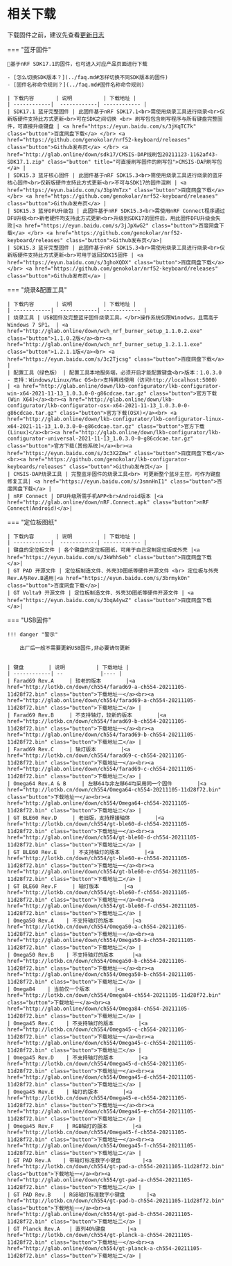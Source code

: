 相关下载
==========

下载固件之前，建议先查看[更新日志](../changelog.md)

=== "蓝牙固件"

    📢基于nRF SDK17.1的固件，也可进入对应产品页面进行下载

    - [怎么切换SDK版本？](../faq.md#怎样切换不同SDK版本的固件)
    - [固件名称命令规则？](../faq.md#固件名称命令规则)

    | 下载内容       | 说明          | 下载地址 |
    | ------------|  ------------| ------------ |
    | SDK17.1 蓝牙完整固件 | 此固件基于nRF SDK17.1<br>需使用烧录工具进行烧录<br>仅新版硬件支持此方式更新<br>可在SDK之间切换 <br> 刷写包包含刷写程序与所有键盘完整固件，可直接升级键盘 | <a href="https://eyun.baidu.com/s/3jKqTC7k" class="button">百度网盘下载</a> </br> <a href="https://github.com/genokolar/nrf52-keyboard/releases" class="button">Github发布页</a> </br> <a href="http://glab.online/down/sdk17/CMSIS-DAP线刷包20211123-1162af43-SDK17.1.zip" class="button" title="可直接刷写固件的刷写包">CMSIS-DAP刷写包</a> |
    | SDK15.3 蓝牙核心固件 | 此固件基于nRF SDK15.3<br>需使用烧录工具进行烧录的蓝牙核心固件<br>仅新版硬件支持此方式更新<br>不可与SDK17的固件混刷 | <a href="https://eyun.baidu.com/s/3bpVmTzx" class="button">百度网盘下载</a> </br> <a href="https://github.com/genokolar/nrf52-keyboard/releases" class="button">Github发布页</a> |
    | SDK15.3 蓝牙DFU升级包 | 此固件基于nRF SDK15.3<br>需使用nRF Connect程序通过DFU升级<br>新老硬件均支持此方式更新<br>升级到SDK17的固件后，用此固件DFU升级会失败|<a href="https://eyun.baidu.com/s/3jJpXwG2" class="button">百度网盘下载</a> </br> <a href="https://github.com/genokolar/nrf52-keyboard/releases" class="button">Github发布页</a>|
    | SDK15.3 蓝牙完整固件 | 此固件基于nRF SDK15.3<br>需使用烧录工具进行烧录<br>仅新版硬件支持此方式更新<br>可用于返回SDK15固件 | <a href="https://eyun.baidu.com/s/3ghoXQDX" class="button">百度网盘下载</a> </br> <a href="https://github.com/genokolar/nrf52-keyboard/releases" class="button">Github发布页</a> |

=== "烧录&配置工具"

    | 下载内容       | 说明          | 下载地址 |
    | ------------|  ------------| ------------ |
    | 烧录工具 | USB固件及完整蓝牙固件烧录工具。</br>操作系统仅限Winodws，且需高于Windows 7 SP1。 | <a href="http://glab.online/down/wch_nrf_burner_setup_1.1.0.2.exe" class="button">1.1.0.2版</a><br><a href="http://glab.online/down/wch_nrf_burner_setup_1.2.1.1.exe" class="button">1.2.1.1版</a><br> <a href="https://eyun.baidu.com/s/3c2Tjcsg" class="button">百度网盘下载</a> |
    | 配置工具（绿色版） | 配置工具本地服务端，必须开启才能配置键盘<br>版本：1.0.3.0 - 支持：Windows/Linux/Mac OS<br>支持离线使用（访问http://localhost:5000） | <a href="http://glab.online/down/lkb-configurator/lkb-configurator-win-x64-2021-11-13_1.0.3.0-0-g86cdcae.tar.gz" class="button">官方下载(Win X64)</a><br><a href="http://glab.online/down/lkb-configurator/lkb-configurator-osx-x64-2021-11-13_1.0.3.0-0-g86cdcae.tar.gz" class="button">官方下载(OSX)</a><br> <a href="http://glab.online/down/lkb-configurator/lkb-configurator-linux-x64-2021-11-13_1.0.3.0-0-g86cdcae.tar.gz" class="button">官方下载(Linux)</a><br><a href="http://glab.online/down/lkb-configurator/lkb-configurator-universal-2021-11-13_1.0.3.0-0-g86cdcae.tar.gz" class="button">官方下载(其他系统)</a><br><a href="https://eyun.baidu.com/s/3c3X2Zmw" class="button">百度网盘下载</a><br><a href="https://github.com/genokolar/lkb-configurator-keyboards/releases" class="button">Github发布页</a> |
    | CMSIS-DAP烧录工具 | 完整蓝牙固件的烧录工具<br> 可更新整个蓝牙主控，可作为键盘修复工具| <a href="https://eyun.baidu.com/s/3smnHnI1" class="button">百度网盘下载</a> |
    | nRF Connect | DFU升级所需手机APP<br>Android版本 |<a href="http://glab.online/down/nRF.Connect.apk" class="button">nRF Connect(Android)</a>|

=== "定位板图纸"

    | 下载内容       | 说明          | 下载地址 |
    | ------------|  ------------| ------------ |
    | 键盘的定位板文件 | 各个键盘的定位板图纸，可用于自己定制定位板或外壳 |<a href="https://eyun.baidu.com/s/3kWhhSeb" class="button">百度网盘下载</a>|
    | GT PAD 开源文件 | 定位板制造文件、外壳3D图纸等硬件开源文件 <br> 定位板与外壳 Rev.A与Rev.B通用|<a href="https://eyun.baidu.com/s/3brmyk0n" class="button">百度网盘下载</a>|
    | GT Volta9 开源文件 | 定位板制造文件、外壳3D图纸等硬件开源文件 | <a href="https://eyun.baidu.com/s/3bqA4ywZ" class="button">百度网盘下载</a>|

=== "USB固件"

    !!! danger "警示"

        出厂后一般不需要更新USB固件,非必要请勿更新

    
    | 键盘        | 说明          | 下载地址 |
    | ------------| --            |---- |
    | Farad69 Rev.A     | 较老的版本        |<a href="http://lotkb.cn/down/ch554/farad69-a-ch554-20211105-11d28f72.bin" class="button">下载地址一</a><br><a href="http://glab.online/down/ch554/farad69-a-ch554-20211105-11d28f72.bin" class="button">下载地址二</a> |
    | Farad69 Rev.B     | 不支持轴灯，较新的版本        |<a href="http://lotkb.cn/down/ch554/farad69-b-ch554-20211105-11d28f72.bin" class="button">下载地址一</a><br><a href="http://glab.online/down/ch554/farad69-b-ch554-20211105-11d28f72.bin" class="button">下载地址二</a> |
    | Farad69 Rev.C     | 轴灯版本        |<a href="http://lotkb.cn/down/ch554/farad69-c-ch554-20211105-11d28f72.bin" class="button">下载地址一</a><br><a href="http://glab.online/down/ch554/farad69-c-ch554-20211105-11d28f72.bin" class="button">下载地址二</a> |
    | Omega64 Rev.A & B     | 左移64与非左移64均采用同一个固件        |<a href="http://lotkb.cn/down/ch554/Omega64-ch554-20211105-11d28f72.bin" class="button">下载地址一</a><br><a href="http://glab.online/down/ch554/Omega64-ch554-20211105-11d28f72.bin" class="button">下载地址二</a> |
    | GT BLE60 Rev.D     | 老旧版，支持焊接轴体        |<a href="http://lotkb.cn/down/ch554/gt-ble60-d-ch554-20211105-11d28f72.bin" class="button">下载地址一</a><br><a href="http://glab.online/down/ch554/gt-ble60-d-ch554-20211105-11d28f72.bin" class="button">下载地址二</a> |
    | GT BLE60 Rev.E     | 不支持轴灯的版本        |<a href="http://lotkb.cn/down/ch554/gt-ble60-e-ch554-20211105-11d28f72.bin" class="button">下载地址一</a><br><a href="http://glab.online/down/ch554/gt-ble60-e-ch554-20211105-11d28f72.bin" class="button">下载地址二</a> |
    | GT BLE60 Rev.F     | 轴灯版本        |<a href="http://lotkb.cn/down/ch554/gt-ble60-f-ch554-20211105-11d28f72.bin" class="button">下载地址一</a><br><a href="http://glab.online/down/ch554/gt-ble60-f-ch554-20211105-11d28f72.bin" class="button">下载地址二</a> |
    | Omega50 Rev.A    | 不支持轴灯的版本      |<a href="http://lotkb.cn/down/ch554/Omega50-a-ch554-20211105-11d28f72.bin" class="button">下载地址一</a><br><a href="http://glab.online/down/ch554/Omega50-a-ch554-20211105-11d28f72.bin" class="button">下载地址二</a> |
    | Omega50 Rev.B    | 不支持轴灯的版本      |<a href="http://lotkb.cn/down/ch554/Omega50-b-ch554-20211105-11d28f72.bin" class="button">下载地址一</a><br><a href="http://glab.online/down/ch554/Omega50-b-ch554-20211105-11d28f72.bin" class="button">下载地址二</a> |
    | Omega84    | 当前仅一个版本        |<a href="http://lotkb.cn/down/ch554/Omega84-ch554-20211105-11d28f72.bin" class="button">下载地址一</a><br><a href="http://glab.online/down/ch554/Omega84-ch554-20211105-11d28f72.bin" class="button">下载地址二</a> |
    | Omega45 Rev.C    | 不支持轴灯的版本        |<a href="http://lotkb.cn/down/ch554/Omega45-c-ch554-20211105-11d28f72.bin" class="button">下载地址一</a><br><a href="http://glab.online/down/ch554/Omega45-c-ch554-20211105-11d28f72.bin" class="button">下载地址二</a> |
    | Omega45 Rev.D    | 不支持轴灯的版本        |<a href="http://lotkb.cn/down/ch554/Omega45-d-ch554-20211105-11d28f72.bin" class="button">下载地址一</a><br><a href="http://glab.online/down/ch554/Omega45-d-ch554-20211105-11d28f72.bin" class="button">下载地址二</a> |
    | Omega45 Rev.E    | 轴灯的版本        |<a href="http://lotkb.cn/down/ch554/Omega45-e-ch554-20211105-11d28f72.bin" class="button">下载地址一</a><br><a href="http://glab.online/down/ch554/Omega45-e-ch554-20211105-11d28f72.bin" class="button">下载地址二</a> |
    | Omega45 Rev.F    | RGB轴灯的版本        |<a href="http://lotkb.cn/down/ch554/Omega45-f-ch554-20211105-11d28f72.bin" class="button">下载地址一</a><br><a href="http://glab.online/down/ch554/Omega45-f-ch554-20211105-11d28f72.bin" class="button">下载地址二</a> |
    | GT PAD Rev.A    | 带轴灯标准数字小键盘       |<a href="http://lotkb.cn/down/ch554/gt-pad-a-ch554-20211105-11d28f72.bin" class="button">下载地址一</a><br><a href="http://glab.online/down/ch554/gt-pad-a-ch554-20211105-11d28f72.bin" class="button">下载地址二</a> |
    | GT PAD Rev.B    | RGB轴灯标准数字小键盘       |<a href="http://lotkb.cn/down/ch554/gt-pad-b-ch554-20211105-11d28f72.bin" class="button">下载地址一</a><br><a href="http://glab.online/down/ch554/gt-pad-b-ch554-20211105-11d28f72.bin" class="button">下载地址二</a> |
    | GT Planck Rev.A   | 直列40%键盘       |<a href="http://lotkb.cn/down/ch554/gt-planck-a-ch554-20211105-11d28f72.bin" class="button">下载地址一</a><br><a href="http://glab.online/down/ch554/gt-planck-a-ch554-20211105-11d28f72.bin" class="button">下载地址二</a> |
